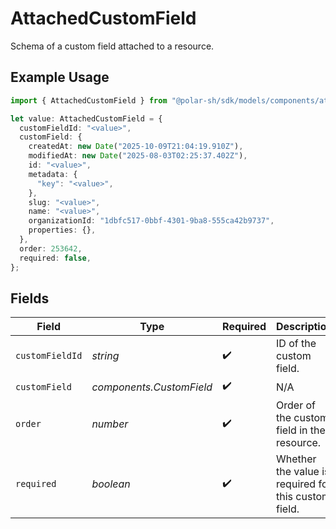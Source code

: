# AttachedCustomField

Schema of a custom field attached to a resource.

## Example Usage

```typescript
import { AttachedCustomField } from "@polar-sh/sdk/models/components/attachedcustomfield.js";

let value: AttachedCustomField = {
  customFieldId: "<value>",
  customField: {
    createdAt: new Date("2025-10-09T21:04:19.910Z"),
    modifiedAt: new Date("2025-08-03T02:25:37.402Z"),
    id: "<value>",
    metadata: {
      "key": "<value>",
    },
    slug: "<value>",
    name: "<value>",
    organizationId: "1dbfc517-0bbf-4301-9ba8-555ca42b9737",
    properties: {},
  },
  order: 253642,
  required: false,
};
```

## Fields

| Field                                                | Type                                                 | Required                                             | Description                                          |
| ---------------------------------------------------- | ---------------------------------------------------- | ---------------------------------------------------- | ---------------------------------------------------- |
| `customFieldId`                                      | *string*                                             | :heavy_check_mark:                                   | ID of the custom field.                              |
| `customField`                                        | *components.CustomField*                             | :heavy_check_mark:                                   | N/A                                                  |
| `order`                                              | *number*                                             | :heavy_check_mark:                                   | Order of the custom field in the resource.           |
| `required`                                           | *boolean*                                            | :heavy_check_mark:                                   | Whether the value is required for this custom field. |